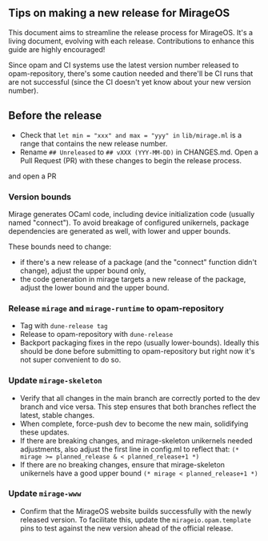 ## Tips on making a new release for MirageOS

This document aims to streamline the release process for
MirageOS. It's a living document, evolving with each
release. Contributions to enhance this guide are highly encouraged!

Since opam and CI systems use the latest version number released to
opam-repository, there's some caution needed and there'll be CI runs that are
not successful (since the CI doesn't yet know about your new version number).

## Before the release

- Check that `let min = "xxx" and max = "yyy" in` `lib/mirage.ml`
  is a range that contains the new release number.
- Rename `## Unreleased` to `## vXXX (YYY-MM-DD)` in CHANGES.md. Open a
  Pull Request (PR) with these changes to begin the release process.

and open a PR

### Version bounds

Mirage generates OCaml code, including device initialization code (usually
named "connect"). To avoid breakage of configured unikernels, package
dependencies are generated as well, with lower and upper bounds.

These bounds need to change:
- if there's a new release of a package (and the "connect" function didn't
  change), adjust the upper bound only,
- the code generation in mirage targets a new release of the package, adjust the
  lower bound and the upper bound.

### Release `mirage` and `mirage-runtime` to opam-repository

- Tag with `dune-release tag`
- Release to opam-repository with `dune-release`
- Backport packaging fixes in the repo (usually lower-bounds).
  Ideally this should be done before submitting to opam-repository but
  right now it's not super convenient to do so.

### Update `mirage-skeleton`

- Verify that all changes in the main branch are correctly ported to
  the dev branch and vice versa. This step ensures that both branches
  reflect the latest, stable changes.
- When complete, force-push dev to become the new main, solidifying
  these updates.
- If there are breaking changes, and mirage-skeleton unikernels needed
  adjustments, also adjust the first line in config.ml to reflect that:
  `(* mirage >= planned_release & < planned_release+1 *)`
- If there are no breaking changes, ensure that mirage-skeleton unikernels
  have a good upper bound `(* mirage < planned_release+1 *)`

### Update `mirage-www`

- Confirm that the MirageOS website builds successfully with the newly
  released version. To facilitate this, update the `mirageio.opam.template`
  pins to test against the new version ahead of the official release.
